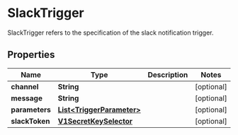 

# SlackTrigger

SlackTrigger refers to the specification of the slack notification trigger.
## Properties

Name | Type | Description | Notes
------------ | ------------- | ------------- | -------------
**channel** | **String** |  |  [optional]
**message** | **String** |  |  [optional]
**parameters** | [**List&lt;TriggerParameter&gt;**](TriggerParameter.md) |  |  [optional]
**slackToken** | [**V1SecretKeySelector**](V1SecretKeySelector.md) |  |  [optional]



